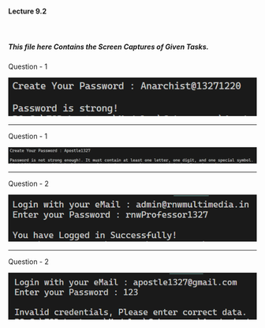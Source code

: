 <h4>Lecture 9.2</h4> <br>
<h5>This file here Contains the Screen Captures of Given Tasks.</h5>


<p>Question - 1</p>
<img src="Screenshots\Q1 - 1.png">

<hr>

<p>Question - 1</p>
<img src="Screenshots\Q1 - 2.png">

<hr>

<p>Question - 2</p>
<img src="Screenshots\Q2 - 1.png">

<hr>

<p>Question - 2</p>
<img src="Screenshots\Q2 - 2.png">

